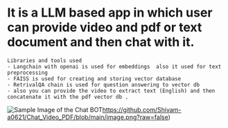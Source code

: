 # It is a LLM based app in which user can provide video and pdf or text document and then chat with it.


```
Libraries and tools used  
- Langchain with openai is used for embeddings  also it used for text preprocessing   
- FAISS is used for creating and storing vector database
- RetrivalQA chain is used for question answering to vector db
- also you can provide the video to extract text (English) and then concatenate it with the pdf vector db .
```



![Sample Image of the Chat BOT ](https://github.com/Shivam-a0621/Chat_Video_PDF/blob/main/image.png?raw=false)https://github.com/Shivam-a0621/Chat_Video_PDF/blob/main/image.png?raw=false)
